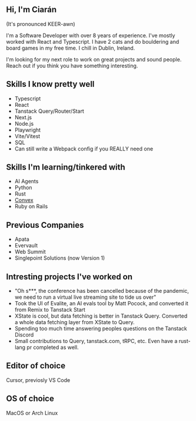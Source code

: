 ## Hi, I'm Ciarán 

(It's pronounced KEER-awn)

I'm a Software Developer with over 8 years of experience. I've mostly worked with React and Typescript. I have 2 cats and do bouldering and board games in my free time. I chill in Dublin, Ireland.

I'm looking for my next role to work on great projects and sound people. Reach out if you think you have something interesting.

## Skills I know pretty well
- Typescript
- React
- Tanstack Query/Router/Start
- Next.js
- Node.js
- Playwright
- Vite/Vitest
- SQL
- Can still write a Webpack config if you REALLY need one

## Skills I'm learning/tinkered with
- AI Agents
- Python
- Rust
- [Convex](https://www.convex.dev/)
- Ruby on Rails

## Previous Companies
- Apata
- Evervault
- Web Summit
- Singlepoint Solutions (now Version 1)

## Intresting projects I've worked on
- "Oh s***, the conference has been cancelled because of the pandemic, we need to run a virtual live streaming site to tide us over"
- Took the UI of Evalite, an AI evals tool by Matt Pocock, and converted it from Remix to Tanstack Start
- XState is cool, but data fetching is better in Tanstack Query. Converted a whole data fetching layer from XState to Query.
- Spending too much time answering peoples questions on the Tanstack Discord
- Small contributions to Query, tanstack.com, tRPC, etc. Even have a rust-lang pr completed as well. 

## Editor of choice
Cursor, previosly VS Code

## OS of choice
MacOS or Arch Linux

<!--
**DogPawHat/dogpawhat** is a ✨ _special_ ✨ repository because its `README.md` (this file) appears on your GitHub profile.

Here are some ideas to get you started:

- 🔭 I’m currently working on ...
- 🌱 I’m currently learning ...
- 👯 I’m looking to collaborate on ...
- 🤔 I’m looking for help with ...
- 💬 Ask me about ...
- 📫 How to reach me: ...
- 😄 Pronouns: ...
- ⚡ Fun fact: ...
-->
